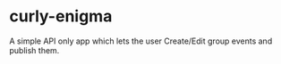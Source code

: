 # curly-enigma
A simple API only app which lets the user Create/Edit group events and publish them.
